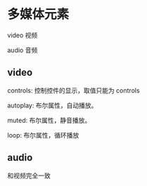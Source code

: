 # 多媒体元素

video 视频

audio 音频

## video

controls: 控制控件的显示，取值只能为 controls

autoplay: 布尔属性，自动播放。

muted: 布尔属性，静音播放。

loop: 布尔属性，循环播放

## audio

和视频完全一致
